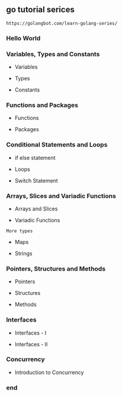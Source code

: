 ## go tutorial serices

	https://golangbot.com/learn-golang-series/

### Hello World


### Variables, Types and Constants

+ Variables 

+ Types 

+ Constants


### Functions and Packages

+ Functions 

+ Packages


### Conditional Statements and Loops

+ if else statement 

+ Loops 

+ Switch Statement


### Arrays, Slices and Variadic Functions

+ Arrays and Slices 

+ Variadic Functions

`More types`

+  Maps 

+ Strings

### Pointers, Structures and Methods

+ Pointers 

+ Structures 

+ Methods

### Interfaces

+ Interfaces - I 

+ Interfaces - II


### Concurrency

+ Introduction to Concurrency



### end


